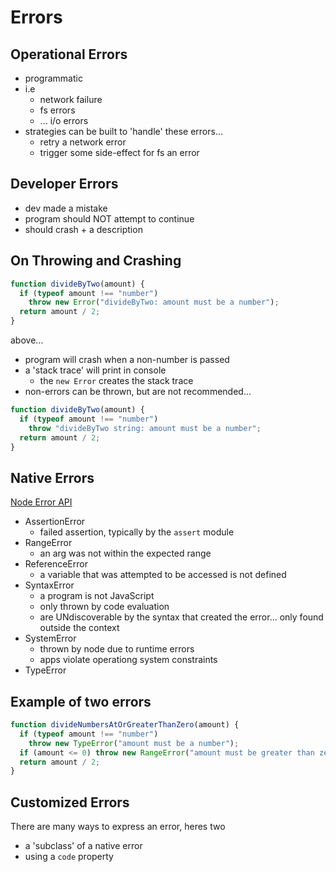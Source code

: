 # Errors

## Operational Errors

- programmatic
- i.e
  - network failure
  - fs errors
  - ... i/o errors
- strategies can be built to 'handle' these errors...
  - retry a network error
  - trigger some side-effect for fs an error

## Developer Errors

- dev made a mistake
- program should NOT attempt to continue
- should crash + a description

## On Throwing and Crashing

```js
function divideByTwo(amount) {
  if (typeof amount !== "number")
    throw new Error("divideByTwo: amount must be a number");
  return amount / 2;
}
```

above...

- program will crash when a non-number is passed
- a 'stack trace' will print in console
  - the `new Error` creates the stack trace
- non-errors can be thrown, but are not recommended...

```js
function divideByTwo(amount) {
  if (typeof amount !== "number")
    throw "divideByTwo string: amount must be a number";
  return amount / 2;
}
```

## Native Errors

[Node Error API](https://nodejs.org/api/errors.html)

- AssertionError
  - failed assertion, typically by the `assert` module
- RangeError
  - an arg was not within the expected range
- ReferenceError
  - a variable that was attempted to be accessed is not defined
- SyntaxError
  - a program is not JavaScript
  - only thrown by code evaluation
  - are UNdiscoverable by the syntax that created the error... only found outside the context
- SystemError
  - thrown by node due to runtime errors
  - apps violate operationg system constraints
- TypeError

## Example of two errors

```js
function divideNumbersAtOrGreaterThanZero(amount) {
  if (typeof amount !== "number")
    throw new TypeError("amount must be a number");
  if (amount <= 0) throw new RangeError("amount must be greater than zero");
  return amount / 2;
}
```

## Customized Errors

There are many ways to express an error, heres two

- a 'subclass' of a native error
- using a `code` property
